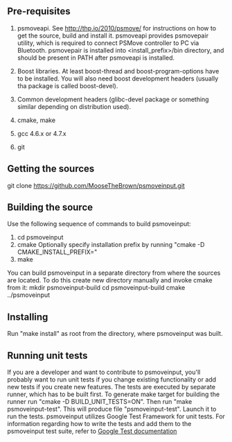 Pre-requisites
--------------
1. psmoveapi. See http://thp.io/2010/psmove/ for instructions on how to get the
   source, build and install it.
   psmoveapi provides psmovepair utility, which is required to connect PSMove controller
   to PC via Bluetooth. psmovepair is installed into <install_prefix>/bin directory,
   and should be present in PATH after psmoveapi is installed.

2. Boost libraries. At least boost-thread and boost-program-options have to be installed.
   You will also need boost development headers (usually tha package is called boost-devel).

3. Common development headers (glibc-devel package or something similar depending on
   distribution used).

4. cmake, make

5. gcc 4.6.x or 4.7.x

6. git

Getting the sources
-------------------
git clone https://github.com/MooseTheBrown/psmoveinput.git

Building the source
-------------------
Use the following sequence of commands to build psmoveinput:

1. cd psmoveinput
2. cmake
   Optionally specify installation prefix by running "cmake -D CMAKE_INSTALL_PREFIX=<prefix>"
3. make

You can build psmoveinput in a separate directory from where the sources are located.
To do this create new directory manually and invoke cmake from it:
    mkdir psmoveinput-build
    cd psmoveinput-build
    cmake ../psmoveinput

Installing
-------------------------------------------------------------------------------
Run "make install" as root from the directory, where psmoveinput was built.

Running unit tests
-------------------------------------------------------------------------------
If you are a developer and want to contribute to psmoveinput, you'll probably
want to run unit tests if you change existing functionality or add new tests
if you create new features.
The tests are executed by separate runner, which has to be built first. To generate
make target for building the runner run "cmake -D BUILD_UNIT_TESTS=ON". Then 
run "make psmoveinput-test". This will produce file "psmoveinput-test". Launch it
to run the tests.
psmoveinput utilizes Google Test Framework for unit tests. For information regarding
how to write the tests and add them to the psmoveinput test suite, refer to [Google
Test documentation](http://code.google.com/p/googletest/wiki/Documentation)

